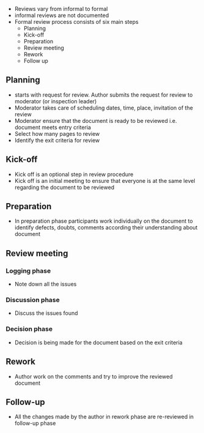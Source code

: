 - Reviews vary from informal to formal
- informal reviews are not documented
- Formal review process consists of six main steps
	- Planning
	- Kick-off
	- Preparation
	- Review meeting
	- Rework
	- Follow up
## Planning
- starts with request for review. Author submits the request for review to moderator (or inspection leader)
- Moderator takes care of scheduling dates, time, place, invitation of the review
- Moderator ensure that the document is ready to be reviewed i.e. document meets entry criteria
- Select how many pages to review
- Identify the exit criteria for review
## Kick-off
- Kick off is an optional step in review procedure
- Kick off is an initial meeting to ensure that everyone is at the same level regarding the document to be reviewed
## Preparation
- In preparation phase participants work individually on the document to identify defects, doubts, comments according their understanding about document
## Review meeting
### Logging phase
- Note down all the issues 
### Discussion phase
- Discuss the issues found
### Decision phase
- Decision is being made for the document based on the exit criteria
## Rework
- Author work on the comments and try to improve the reviewed document
## Follow-up
- All the changes made by the author in rework phase are re-reviewed in follow-up phase